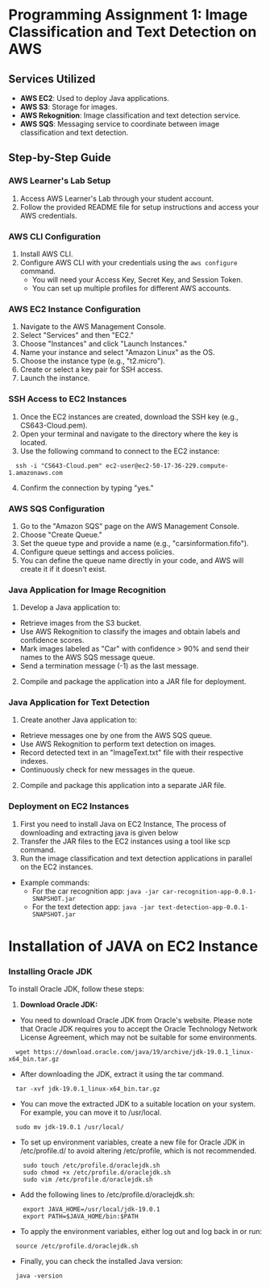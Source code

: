 # Programming Assignment 1: Image Classification and Text Detection on AWS

## Services Utilized
- **AWS EC2**: Used to deploy Java applications.
- **AWS S3**: Storage for images.
- **AWS Rekognition**: Image classification and text detection service.
- **AWS SQS**: Messaging service to coordinate between image classification and text detection.

## Step-by-Step Guide

### AWS Learner's Lab Setup
1. Access AWS Learner's Lab through your student account.
2. Follow the provided README file for setup instructions and access your AWS credentials.

### AWS CLI Configuration
1. Install AWS CLI.
2. Configure AWS CLI with your credentials using the `aws configure` command.
   - You will need your Access Key, Secret Key, and Session Token.
   - You can set up multiple profiles for different AWS accounts.

### AWS EC2 Instance Configuration
1. Navigate to the AWS Management Console.
2. Select "Services" and then "EC2."
3. Choose "Instances" and click "Launch Instances."
4. Name your instance and select "Amazon Linux" as the OS.
5. Choose the instance type (e.g., "t2.micro").
6. Create or select a key pair for SSH access.
7. Launch the instance.

### SSH Access to EC2 Instances
1. Once the EC2 instances are created, download the SSH key (e.g., CS643-Cloud.pem).
2. Open your terminal and navigate to the directory where the key is located.
3. Use the following command to connect to the EC2 instance:
  ```
    ssh -i "CS643-Cloud.pem" ec2-user@ec2-50-17-36-229.compute-1.amazonaws.com
  ```
4. Confirm the connection by typing "yes."

### AWS SQS Configuration
1. Go to the "Amazon SQS" page on the AWS Management Console.
2. Choose "Create Queue."
3. Set the queue type and provide a name (e.g., "carsinformation.fifo").
4. Configure queue settings and access policies.
5. You can define the queue name directly in your code, and AWS will create it if it doesn't exist.

### Java Application for Image Recognition
1. Develop a Java application to:
- Retrieve images from the S3 bucket.
- Use AWS Rekognition to classify the images and obtain labels and confidence scores.
- Mark images labeled as "Car" with confidence > 90% and send their names to the AWS SQS message queue.
- Send a termination message (-1) as the last message.
2. Compile and package the application into a JAR file for deployment.

### Java Application for Text Detection
1. Create another Java application to:
- Retrieve messages one by one from the AWS SQS queue.
- Use AWS Rekognition to perform text detection on images.
- Record detected text in an "ImageText.txt" file with their respective indexes.
- Continuously check for new messages in the queue.
2. Compile and package this application into a separate JAR file.

### Deployment on EC2 Instances
1. First you need to install Java on EC2 Instance, The process of downloading and extracting java is given below
2. Transfer the JAR files to the EC2 instances using a tool like scp command.
3. Run the image classification and text detection applications in parallel on the EC2 instances.
- Example commands:
  - For the car recognition app: `java -jar car-recognition-app-0.0.1-SNAPSHOT.jar`
  - For the text detection app: `java -jar text-detection-app-0.0.1-SNAPSHOT.jar`


# Installation of JAVA on EC2 Instance
### Installing Oracle JDK

To install Oracle JDK, follow these steps:

1. **Download Oracle JDK:**
  - You need to download Oracle JDK from Oracle's website. Please note that Oracle JDK requires you to accept the Oracle Technology Network License Agreement, which may not be suitable for some environments.

  ```
    wget https://download.oracle.com/java/19/archive/jdk-19.0.1_linux-x64_bin.tar.gz
  ```

  - After downloading the JDK, extract it using the tar command.
  ```
    tar -xvf jdk-19.0.1_linux-x64_bin.tar.gz
  ```

  - You can move the extracted JDK to a suitable location on your system. For example, you can move it to /usr/local.
  ```
    sudo mv jdk-19.0.1 /usr/local/
  ```

  - To set up environment variables, create a new file for Oracle JDK in /etc/profile.d/ to avoid altering /etc/profile,   which is not recommended.
  ```
      sudo touch /etc/profile.d/oraclejdk.sh
      sudo chmod +x /etc/profile.d/oraclejdk.sh
      sudo vim /etc/profile.d/oraclejdk.sh
  ```

  - Add the following lines to /etc/profile.d/oraclejdk.sh:
  ```
      export JAVA_HOME=/usr/local/jdk-19.0.1
      export PATH=$JAVA_HOME/bin:$PATH
  ```
  

  - To apply the environment variables, either log out and log back in or run:
  ```
    source /etc/profile.d/oraclejdk.sh
  ```

  - Finally, you can check the installed Java version:
  ```
    java -version
  ```